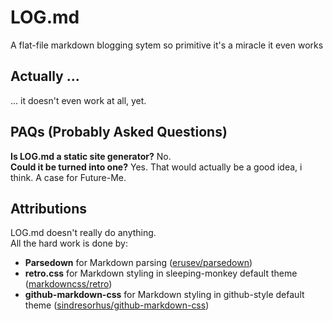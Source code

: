 # LOG.md
A flat-file markdown blogging sytem so primitive it's a miracle it even works

## Actually ...
... it doesn't even work at all, yet.

## PAQs (Probably Asked Questions)
**Is LOG.md a static site generator?** No.  
**Could it be turned into one?** Yes. That would actually be a good idea, i think. A case for Future-Me.

## Attributions
LOG.md doesn't really do anything.  
All the hard work is done by:
- **Parsedown** for Markdown parsing ([erusev/parsedown](https://github.com/erusev/parsedown))
- **retro.css** for Markdown styling in sleeping-monkey default theme ([markdowncss/retro](https://github.com/markdowncss/retro))
- **github-markdown-css** for Markdown styling in github-style default theme ([sindresorhus/github-markdown-css](https://github.com/sindresorhus/github-markdown-css))